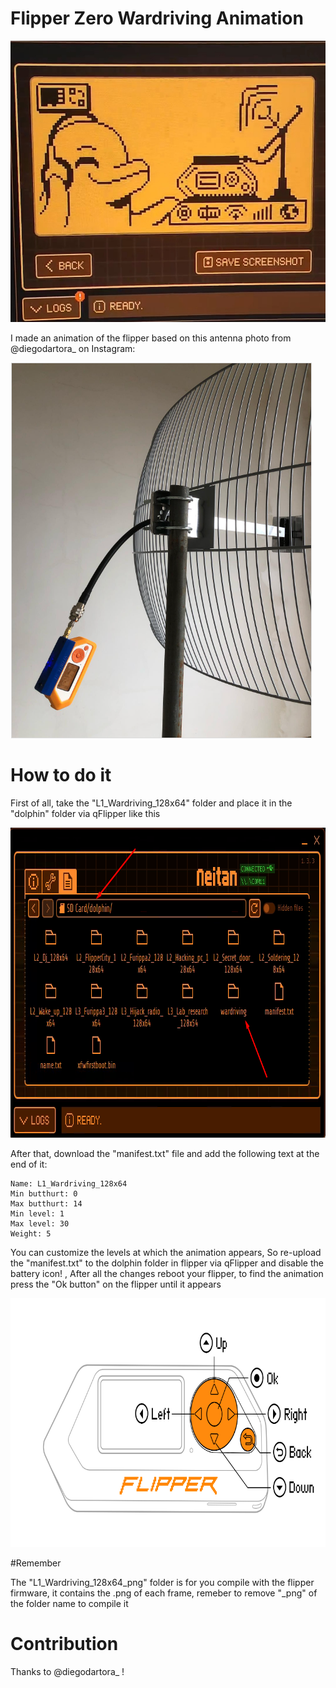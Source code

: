 # Flipper Zero Wardriving Animation

<img loading="lazy" src="https://raw.githubusercontent.com/Davim09/flipper_wardriving_animation/main/IMG_20240122_121302.jpg" width="570" height="450"/>

I made an animation of the flipper based on this antenna photo from @diegodartora_ on Instagram:

<img loading="lazy" src="https://raw.githubusercontent.com/Davim09/flipper_wardriving_animation/main/Screenshot_146.png" width="482" height="601"/>

# How to do it 
First of all, take the "L1_Wardriving_128x64" folder and place it in the "dolphin" folder via qFlipper like this

<img loading="lazy" src="https://raw.githubusercontent.com/Davim09/flipper_wardriving_animation/main/Screenshot_147.png" width="828" height="496"/>

After that, download the "manifest.txt" file and add the following text at the end of it:
```
Name: L1_Wardriving_128x64
Min butthurt: 0
Max butthurt: 14
Min level: 1
Max level: 30
Weight: 5
```
You can customize the levels at which the animation appears, So re-upload the "manifest.txt" to the dolphin folder in flipper via qFlipper and disable the battery icon! , After all the changes reboot your flipper, to find the animation press the "Ok button" on the flipper until it appears

<img loading="lazy" src="https://raw.githubusercontent.com/Davim09/flipper_wardriving_animation/main/Screenshot_149.png" width="788" height="398"/>

#Remember

The "L1_Wardriving_128x64_png" folder is for you compile with the flipper firmware, it contains the .png of each frame, remeber to remove "_png" of the folder name to compile it

# Contribution
Thanks to @diegodartora_ !
